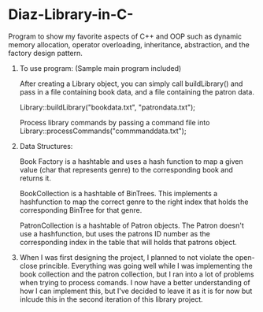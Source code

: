 # Diaz-Library-in-C-
Program to show my favorite aspects of C++ and OOP such as dynamic memory allocation, operator overloading, inheritance, abstraction, and the factory design pattern.

1. To use program:
   (Sample main program included)
   
   After creating a Library object, you can simply call 
   buildLibrary() and pass in a file containing book data,
   and a file containing the patron data. 
   
   Library::buildLibrary("bookdata.txt", "patrondata.txt");
   
   Process library commands by passing a command file into
   Library::processCommands("commmanddata.txt");
   
   

2. Data Structures:

   Book Factory is a hashtable and uses a hash function
   to map a given value (char that represents genre) to 
   the corresponding book and returns it.

   BookCollection is a hashtable of BinTrees. This implements
   a hashfunction to map the correct genre to the right index
   that holds the corresponding BinTree for that genre.

   PatronCollection is a hashtable of Patron objects. The Patron
   doesn't use a hashfunction, but uses the patrons ID number
   as the corresponding index in the table that will holds that 
   patrons object.
   

3. When I was first designing the project, I planned to not violate the
   open-close princible. Everything was going well while I was implementing
   the book collection and the patron collection, but I ran into a lot of
   problems when trying to process comands. I now have
   a better understanding of how I can implement this, but I've decided to
   leave it as it is for now but inlcude this in the second iteration
   of this library project.
